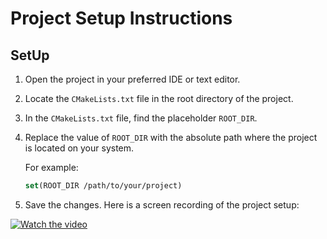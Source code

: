 # Project Setup Instructions

## SetUp

1. Open the project in your preferred IDE or text editor.

2. Locate the `CMakeLists.txt` file in the root directory of the project.

3. In the `CMakeLists.txt` file, find the placeholder `ROOT_DIR`.

4. Replace the value of `ROOT_DIR` with the absolute path where the project is located on your system.

    For example:
    ```cmake
    set(ROOT_DIR /path/to/your/project)
    ```

5. Save the changes.
Here is a screen recording of the project setup:

[![Watch the video](https://img.youtube.com/vi/Rv95s8eQ5K8/maxresdefault.jpg)](https://www.youtube.com/watch?v=Rv95s8eQ5K8)


